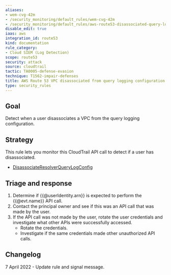 ```yaml
---
aliases:
- wem-cvg-42m
- /security_monitoring/default_rules/wem-cvg-42m
- /security_monitoring/default_rules/aws-route53-disassociated-query-logging
disable_edit: true
iaas: aws
integration_id: route53
kind: documentation
rule_category:
- Cloud SIEM (Log Detection)
scope: route53
security: attack
source: cloudtrail
tactic: TA0005-defense-evasion
technique: T1562-impair-defenses
title: AWS Route 53 VPC disassociated from query logging configuration
type: security_rules
---
```


## Goal
Detect when a user disassociates a VPC from the query logging configuration.

## Strategy
This rule lets you monitor this CloudTrail API call to detect if a user has disassociated.

* [DisassociateResolverQueryLogConfig][1]

## Triage and response
1. Determine if {{@userIdentity.arn}} is expected to perform the {{@evt.name}} API call.
2. Contact the principal owner and see if this was an API call that was made by the user.
3. If the API call was not made by the user, rotate the user credentials and investigate what other APIs were successfully accessed.
   * Rotate the credentials.
   * Investigate if the same credentials made other unauthorized API calls.

## Changelog
7 April 2022 - Update rule and signal message.

[1]: https://docs.aws.amazon.com/Route53/latest/APIReference/API_route53resolver_DisassociateResolverQueryLogConfig.html
